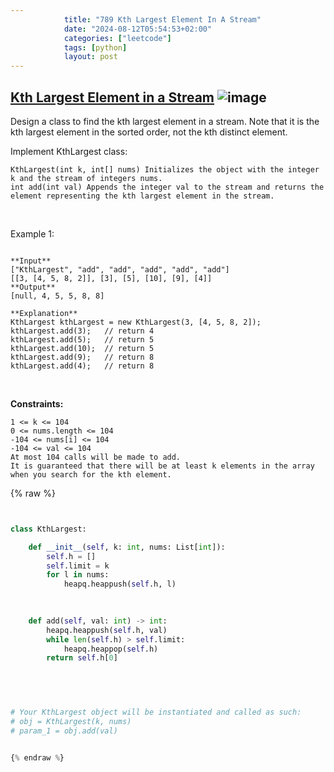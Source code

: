 ```yaml
---
            title: "789 Kth Largest Element In A Stream"
            date: "2024-08-12T05:54:53+02:00"
            categories: ["leetcode"]
            tags: [python]
            layout: post
---
```

            
## [Kth Largest Element in a Stream](https://leetcode.com/problems/kth-largest-element-in-a-stream) ![image](https://img.shields.io/badge/Difficulty-Easy-brightgreen)

Design a class to find the kth largest element in a stream. Note that it is the kth largest element in the sorted order, not the kth distinct element.

Implement KthLargest class:

	KthLargest(int k, int[] nums) Initializes the object with the integer k and the stream of integers nums.
	int add(int val) Appends the integer val to the stream and returns the element representing the kth largest element in the stream.

 

Example 1:

```

**Input**
["KthLargest", "add", "add", "add", "add", "add"]
[[3, [4, 5, 8, 2]], [3], [5], [10], [9], [4]]
**Output**
[null, 4, 5, 5, 8, 8]

**Explanation**
KthLargest kthLargest = new KthLargest(3, [4, 5, 8, 2]);
kthLargest.add(3);   // return 4
kthLargest.add(5);   // return 5
kthLargest.add(10);  // return 5
kthLargest.add(9);   // return 8
kthLargest.add(4);   // return 8

```

 

**Constraints:**

	1 <= k <= 104
	0 <= nums.length <= 104
	-104 <= nums[i] <= 104
	-104 <= val <= 104
	At most 104 calls will be made to add.
	It is guaranteed that there will be at least k elements in the array when you search for the kth element.

{% raw %}


```python


class KthLargest:

    def __init__(self, k: int, nums: List[int]):
        self.h = []
        self.limit = k
        for l in nums:
            heapq.heappush(self.h, l)
        
        

    def add(self, val: int) -> int:
        heapq.heappush(self.h, val)
        while len(self.h) > self.limit:
            heapq.heappop(self.h)
        return self.h[0]
        

        


# Your KthLargest object will be instantiated and called as such:
# obj = KthLargest(k, nums)
# param_1 = obj.add(val)


{% endraw %}
```
